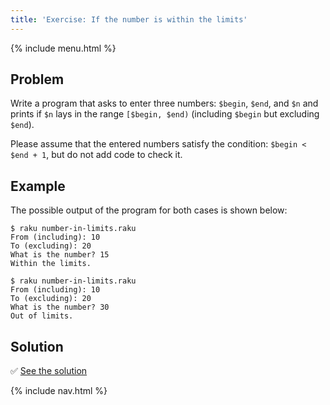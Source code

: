 ```yaml
---
title: 'Exercise: If the number is within the limits'
---
```


{% include menu.html %}

## Problem

Write a program that asks to enter three numbers: `$begin`, `$end`, and `$n` and prints if `$n` lays in the range `[$begin, $end)` (including `$begin` but excluding `$end`).

Please assume that the entered numbers satisfy the condition: `$begin < $end + 1`, but do not add code to check it.

## Example

The possible output of the program for both cases is shown below:

```console
$ raku number-in-limits.raku
From (including): 10
To (excluding): 20
What is the number? 15
Within the limits.

$ raku number-in-limits.raku
From (including): 10
To (excluding): 20
What is the number? 30
Out of limits.
```

## Solution

✅ [See the solution](solution)

{% include nav.html %}
